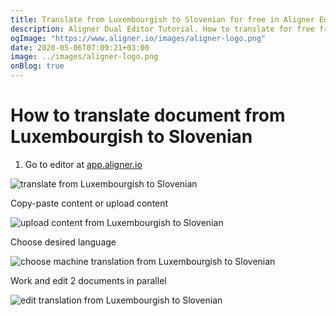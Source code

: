 ```yaml
---
title: Translate from Luxembourgish to Slovenian for free in Aligner Editor
description: Aligner Dual Editor Tutorial. How to translate for free from Luxembourgish to Slovenian. Aligner is multilingual document management platform. 
ogImage: "https://www.aligner.io/images/aligner-logo.png"
date: 2020-05-06T07:09:21+03:00
image: ../images/aligner-logo.png
onBlog: true
---
```


# How to translate document from Luxembourgish to Slovenian

1. Go to editor at [app.aligner.io](https://app.aligner.io "Aligner App web page")

![translate from Luxembourgish to Slovenian](../aligner-blank-editor.png "translate from Luxembourgish to Slovenian")

Copy-paste content or upload content

![upload content from Luxembourgish to Slovenian](../aligner-uploaded-document.png "upload content from Luxembourgish to Slovenian")

Choose desired language

![choose machine translation from Luxembourgish to Slovenian](../aligner-language-dropdown.png "choose machine translation from Luxembourgish to Slovenian")

Work and edit 2 documents in parallel

![edit translation from Luxembourgish to Slovenian](../aligner-double-sitded-editor.png "edit translation from Luxembourgish to Slovenian")


